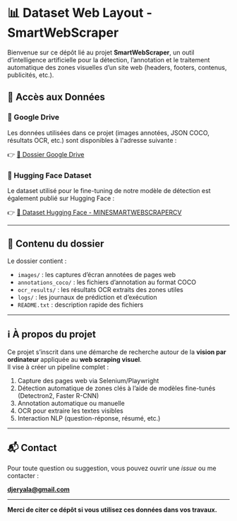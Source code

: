 # 📊 Dataset Web Layout - SmartWebScraper

Bienvenue sur ce dépôt lié au projet **SmartWebScraper**, un outil d’intelligence artificielle pour la détection, l’annotation et le traitement automatique des zones visuelles d’un site web (headers, footers, contenus, publicités, etc.).

## 🔗 Accès aux Données

### 📁 Google Drive
Les données utilisées dans ce projet (images annotées, JSON COCO, résultats OCR, etc.) sont disponibles à l'adresse suivante :

👉 [📂 Dossier Google Drive](https://drive.google.com/drive/folders/1u8VqWgju0zX3AU5XCkYyEgCmrMY14xB7?usp=sharing)

### 🤗 Hugging Face Dataset
Le dataset utilisé pour le fine-tuning de notre modèle de détection est également publié sur Hugging Face :

👉 [📁 Dataset Hugging Face - MINESMARTWEBSCRAPERCV](https://huggingface.co/datasets/DJERI-ALASSANI/MINESMARTWEBSCRAPERCV-datasetV1)

---

## 📂 Contenu du dossier

Le dossier contient :
- `images/` : les captures d’écran annotées de pages web
- `annotations_coco/` : les fichiers d’annotation au format COCO
- `ocr_results/` : les résultats OCR extraits des zones utiles
- `logs/` : les journaux de prédiction et d’exécution
- `README.txt` : description rapide des fichiers

---

## ℹ️ À propos du projet

Ce projet s’inscrit dans une démarche de recherche autour de la **vision par ordinateur** appliquée au **web scraping visuel**.  
Il vise à créer un pipeline complet :
1. Capture des pages web via Selenium/Playwright
2. Détection automatique de zones clés à l’aide de modèles fine-tunés (Detectron2, Faster R-CNN)
3. Annotation automatique ou manuelle
4. OCR pour extraire les textes visibles
5. Interaction NLP (question-réponse, résumé, etc.)

---

## 📬 Contact

Pour toute question ou suggestion, vous pouvez ouvrir une *issue* ou me contacter :

**djeryala@gmail.com**

---

**Merci de citer ce dépôt si vous utilisez ces données dans vos travaux.**
